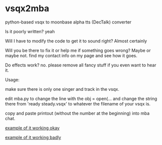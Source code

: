 # vsqx2mba
python-based vsqx to moonbase alpha tts (DecTalk) converter

Is it poorly written? yeah

Will I have to modify the code to get it to sound right? Almost certainly

Will you be there to fix it or help me if something goes wrong? Maybe or maybe not. find my contact info on my page and see how it goes.

Do effects work? no. please remove all fancy stuff if you even want to hear it.


Usage: 

make sure there is only one singer and track in the vsqx. 

edit mba.py to change the line with the obj = open(... and change the string there from 'ready steady.vsqx' to whatever the filename of your vsqx is. 

copy and paste printout (without the number at the beginning) into mba chat.

[example of it working okay](https://youtu.be/Gbda1cLXmf4)

[example of it working badly](https://youtu.be/vIoUVsYLFNc)
